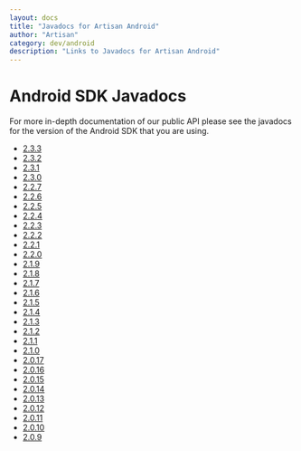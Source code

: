 ```yaml
---
layout: docs
title: "Javadocs for Artisan Android"
author: "Artisan"
category: dev/android
description: "Links to Javadocs for Artisan Android"
---
```


# Android SDK Javadocs

For more in-depth documentation of our public API please see the javadocs for the version of the Android SDK that you are using.

* <a target="_blank" href="/android/javadoc/2_3_3">2.3.3</a>
* <a target="_blank" href="/android/javadoc/2_3_2">2.3.2</a>
* <a target="_blank" href="/android/javadoc/2_3_1">2.3.1</a>
* <a target="_blank" href="/android/javadoc/2_3_0">2.3.0</a>
* <a target="_blank" href="/android/javadoc/2_2_7">2.2.7</a>
* <a target="_blank" href="/android/javadoc/2_2_6">2.2.6</a>
* <a target="_blank" href="/android/javadoc/2_2_5">2.2.5</a>
* <a target="_blank" href="/android/javadoc/2_2_4">2.2.4</a>
* <a target="_blank" href="/android/javadoc/2_2_3">2.2.3</a>
* <a target="_blank" href="/android/javadoc/2_2_2">2.2.2</a>
* <a target="_blank" href="/android/javadoc/2_2_1">2.2.1</a>
* <a target="_blank" href="/android/javadoc/2_2_0">2.2.0</a>
* <a target="_blank" href="/android/javadoc/2_1_9">2.1.9</a>
* <a target="_blank" href="/android/javadoc/2_1_8">2.1.8</a>
* <a target="_blank" href="/android/javadoc/2_1_7">2.1.7</a>
* <a target="_blank" href="/android/javadoc/2_1_6">2.1.6</a>
* <a target="_blank" href="/android/javadoc/2_1_5">2.1.5</a>
* <a target="_blank" href="/android/javadoc/2_1_4">2.1.4</a>
* <a target="_blank" href="/android/javadoc/2_1_3">2.1.3</a>
* <a target="_blank" href="/android/javadoc/2_1_2">2.1.2</a>
* <a target="_blank" href="/android/javadoc/2_1_1">2.1.1</a>
* <a target="_blank" href="/android/javadoc/2_1_0">2.1.0</a>
* <a target="_blank" href="/android/javadoc/2_0_17">2.0.17</a>
* <a target="_blank" href="/android/javadoc/2_0_16">2.0.16</a>
* <a target="_blank" href="/android/javadoc/2_0_15">2.0.15</a>
* <a target="_blank" href="/android/javadoc/2_0_14">2.0.14</a>
* <a target="_blank" href="/android/javadoc/2_0_13">2.0.13</a>
* <a target="_blank" href="/android/javadoc/2_0_12">2.0.12</a>
* <a target="_blank" href="/android/javadoc/2_0_11">2.0.11</a>
* <a target="_blank" href="/android/javadoc/2_0_10">2.0.10</a>
* <a target="_blank" href="/android/javadoc/2_0_9">2.0.9</a>
